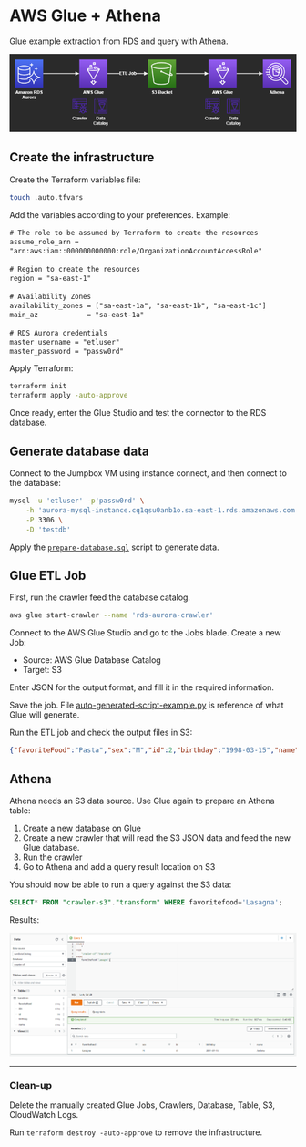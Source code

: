# AWS Glue + Athena

Glue example extraction from RDS and query with Athena.

<img src="glue.drawio.png" />

## Create the infrastructure

Create the Terraform variables file:

```sh
touch .auto.tfvars
```

Add the variables according to your preferences. Example:

```hcl
# The role to be assumed by Terraform to create the resources
assume_role_arn = "arn:aws:iam::000000000000:role/OrganizationAccountAccessRole"

# Region to create the resources
region = "sa-east-1"

# Availability Zones
availability_zones = ["sa-east-1a", "sa-east-1b", "sa-east-1c"]
main_az            = "sa-east-1a"

# RDS Aurora credentials
master_username = "etluser"
master_password = "passw0rd"
```

Apply Terraform:

```sh
terraform init
terraform apply -auto-approve
```

Once ready, enter the Glue Studio and test the connector to the RDS database.

## Generate database data

Connect to the Jumpbox VM using instance connect, and then connect to the database:

```sh
mysql -u 'etluser' -p'passw0rd' \
    -h 'aurora-mysql-instance.cq1qsu0anb1o.sa-east-1.rds.amazonaws.com' \
    -P 3306 \
    -D 'testdb'
```

Apply the [`prepare-database.sql`](./prepare-database.sql) script to generate data.

## Glue ETL Job

First, run the crawler feed the database catalog.

```sh
aws glue start-crawler --name 'rds-aurora-crawler'
```

Connect to the AWS Glue Studio and go to the Jobs blade. Create a new Job:

- Source: AWS Glue Database Catalog
- Target: S3

Enter JSON for the output format, and fill it in the required information.

Save the job. File [auto-generated-script-example.py](./auto-generated-script-example.py) is reference of what Glue will generate.

Run the ETL job and check the output files in S3:

```json
{"favoriteFood":"Pasta","sex":"M","id":2,"birthday":"1998-03-15","name":"John"}
```

## Athena

Athena needs an S3 data source. Use Glue again to prepare an Athena table:

1. Create a new database on Glue
2. Create a new crawler that will read the S3 JSON data and feed the new Glue database.
3. Run the crawler
4. Go to Athena and add a query result location on S3

You should now be able to run a query against the S3 data:

```sql
SELECT* FROM "crawler-s3"."transform" WHERE favoritefood='Lasagna';
```

Results:

<img src="athena.png" />

---
### Clean-up

Delete the manually created Glue Jobs, Crawlers, Database, Table, S3, CloudWatch Logs.

Run `terraform destroy -auto-approve` to remove the infrastructure.
